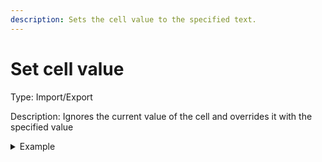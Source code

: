 ```yaml
---
description: Sets the cell value to the specified text.
---
```


# Set cell value

Type: Import/Export

Description: Ignores the current  value of the cell and overrides it with the specified value

<details>

<summary>Example</summary>

* Cell value: Hello, world
* Rule value: Description
* Result: Description

</details>
